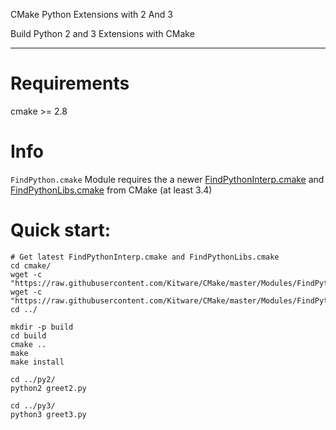 CMake Python Extensions with 2 And 3

Build Python 2 and 3 Extensions with CMake

---

# Requirements

cmake >= 2.8

# Info

`FindPython.cmake` Module requires the a newer [FindPythonInterp.cmake](https://github.com/Kitware/CMake/blob/master/Modules/FindPythonInterp.cmake)
and [FindPythonLibs.cmake](https://github.com/Kitware/CMake/blob/master/Modules/FindPythonLibs.cmake) from CMake (at least 3.4)

# Quick start:

```
# Get latest FindPythonInterp.cmake and FindPythonLibs.cmake
cd cmake/
wget -c "https://raw.githubusercontent.com/Kitware/CMake/master/Modules/FindPythonInterp.cmake"
wget -c "https://raw.githubusercontent.com/Kitware/CMake/master/Modules/FindPythonLibs.cmake"
cd ../

mkdir -p build
cd build
cmake ..
make
make install

cd ../py2/
python2 greet2.py

cd ../py3/
python3 greet3.py
```


